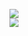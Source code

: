 [![](https://img.shields.io/badge/Made%20With-Github%20Spray-lightgrey.svg?style=for-the-badge&logo=github)](https://github.com/Annihil/github-spray#3785)  
[![](https://i.imgur.com/2DrTn0Z.gif)](https://github.com/Annihil/github-spray)
